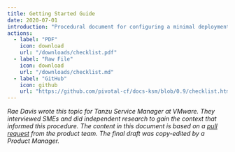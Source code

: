 ```yaml
---
title: Getting Started Guide
date: 2020-07-01
introduction: "Procedural document for configuring a minimal deployment of Tanzu Service Manager"
actions:
  - label: "PDF"
    icon: download
    url: "/downloads/checklist.pdf"
  - label: "Raw File"
    icon: download
    url: "/downloads/checklist.md"
  - label: "GitHub"
    icon: github
    url: "https://github.com/pivotal-cf/docs-ksm/blob/0.9/checklist.html.md.erb"
---
```


_Rae Davis wrote this topic for Tanzu Service Manager at VMware. They interviewed SMEs and did independent research to gain the context that informed this procedure. The content in this document is based on a [pull request](https://github.com/pivotal-cf/docs-ksm/pull/55/files) from the product team. The final draft was copy-edited by a Product Manager._